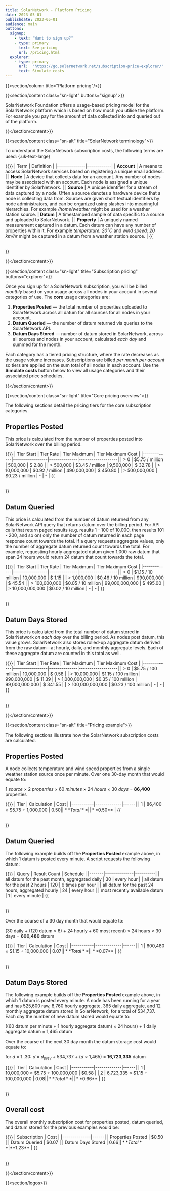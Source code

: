 ```yaml
---
title: SolarNetwork - Platform Pricing
date: 2023-05-01
publishdate: 2023-05-01
audience: main
buttons:
  signup:
    - text: "Want to sign up?"
    - type: primary
      text: See pricing
      url: /pricing.html
  explorer:
    - type: primary
      url:  "https://go.solarnetwork.net/subscription-price-explorer/"
      text: Simulate costs
---
```

{{<section/column title="Platform pricing"/>}}

{{<section/content class="sn-light" buttons="signup">}}

SolarNetwork Foundation offers a usage-based pricing model for the SolarNetwork platform which is
based on how much you utilise the platform. For example you pay for the amount of data collected into
and queried out of the platform.

{{</section/content>}}

{{<section/content class="sn-alt" title="SolarNetwork terminology">}}

To understand the SolarNetwork subscription costs, the following terms are used:
{.uk-text-large}

{{<table>}}
| Term         | Definition |
|--------------|------------|
| **Account**  | A means to access SolarNetwork services based on registering a unique email address. |
| **Node**     | A device that collects data for an account. Any number of nodes may be associated with an account. Each node is assigned a unique identifier by SolarNetwork. |
| **Source**   | A unique identifier for  a stream of data captured by a node. Often a source denotes a hardware device that a node is collecting data from. Sources are given short textual identifiers by node administrators, and can be organized using slashes into meaningful hierarchies. For example _/home/weather_ might be used for a weather station source.
| **Datum**    | A timestamped sample of data specific to a source and uploaded to SolarNetwork. |
| **Property** | A uniquely named measurement captured in a datum. Each datum can have any number of properties within it. For example _temperature: 20℃_ and _wind speed: 20 km/hr_ might be captured in a datum from a weather station source. |
{{</table>}}

{{</section/content>}}

{{<section/content class="sn-light" title="Subscription pricing" buttons="explorer">}}

Once you sign up for a SolarNetwork subscription, you will be billed _monthly_ based on your usage
across all nodes in your account in several categories of use. The **core** usage categories are:

 1. **Properties Posted** — the total number of properties uploaded to SolarNetwork across all
    datum for all sources for all nodes in your account.
 2. **Datum Queried** — the number of datum returned via queries to the SolarNetwork API.
 3. **Datum Days Stored** — number of datum stored in SolarNetwork, across all sources and nodes in
    your account, calculated _each day_ and summed for the month.

Each category has a tiered pricing structure, where the rate decreases as the usage volume
increases. Subscriptions are billed _per month per account_ so tiers are applied on the sum total of
all nodes in each account. Use the **Simulate costs** button below to view all usage categories and
their associated price schedules.

{{</section/content>}}

{{<section/content class="sn-light" title="Core pricing overview">}}

The following sections detail the pricing tiers for the core subscription categories.

## Properties Posted

This price is calculated from the number of properties posted into SolarNetwork over the billing period.

{{<table>}}
| Tier Start  | Tier Rate       | Tier Maximum | Tier Maximum Cost |
|-------------|-----------------|--------------|-------------------|
| > 0           | $5.75 / million | 500,000     | $ 2.88   |
| > 500,000     | $3.45 / million | 9,500,000   | $ 32.78  |
| > 10,000,000  | $0.92 / million | 490,000,000 | $ 450.80 |
| > 500,000,000 | $0.23 / million | -           | -        |
{{</table>}}

## Datum Queried

This price is calculated from the number of datum returned from any SolarNetwork API query that
returns datum over the billing period. For API calls that return paged results (e.g. results 1 - 100
of 10,000, then results 101 - 200, and so on) only the number of datum returned in each page
response count towards the total. If a query requests aggregate values, only the number of aggregate
datum returned count towards the total. For example, requesting hourly aggregated datum given 1,000
raw datum that span 24 hours would return 24 datum that count towards the total.

{{<table>}}
| Tier Start  | Tier Rate       | Tier Maximum | Tier Maximum Cost |
|-------------|-----------------|--------------|-------------------|
| > 0              | $1.15 / 10 million | 10,000,000     | $ 1.15   |
| > 1,000,000      | $0.46 / 10 million | 990,000,000    | $ 45.54  |
| > 100,000,000    | $0.05 / 10 million | 99,000,000,000 | $ 495.00 |
| > 10,000,000,000 | $0.02 / 10 million | -              | -        |
{{</table>}}

## Datum Days Stored

This price is calculated from the total number of datum stored in SolarNetwork _on each day_ over the
billing period. As nodes post datum, this value grows. SolarNetwork also stores rolled-up aggregate
datum derived from the raw datum—at hourly, daily, and monthly aggregate levels. Each of these
aggregate datum are counted in this total as well.

{{<table>}}
| Tier Start  | Tier Rate       | Tier Maximum | Tier Maximum Cost |
|-------------|-----------------|--------------|-------------------|
| > 0               | $5.75 / 100 million | 10,000,000     | $ 0.58   |
| > 10,000,000      | $1.15 / 100 million | 990,000,000    | $ 11.39  |
| > 1,000,000,000   | $0.35 / 100 million | 99,000,000,000 | $ 341.55 |
| > 100,000,000,000 | $0.23 / 100 million | -              | -        |
{{</table>}}

{{</section/content>}}

{{<section/content class="sn-alt" title="Pricing example">}}

The following sections illustrate how the SolarNetwork subscription costs are calculated.

## Properties Posted

A node collects temperature and wind speed properties from a single weather station
source once per minute. Over one 30-day month that would equate to:

1 _source_ × 2 _properties_ × 60 _minutes_ × 24 _hours_ × 30 _days_ = **86,400** properties

{{<table>}}
| Tier      | Calculation | Cost |
|-----------|-------------|------|
| 1         | 86,400 × $5.75 ÷ 1,000,000 | $0.50 |
| **Total** |  | **$0.50** |
{{</table>}}

## Datum Queried

The following example builds off the **Properties Posted** example above, in which 1 datum is posted
every minute. A script requests the following datum:

{{<table>}}
| Query | Result Count | Schedule |
|-------|--------------|----------|
| all datum for the past month, aggregated daily | 30 | every hour |
| all datum for the past 2 hours | 120 | 6 times per hour |
| all datum for the past 24 hours, aggregated hourly | 24 | every hour |
| most recently available datum | 1 | every minute |
{{</table>}}

Over the course of a 30 day month that would equate to:

(30 daily + (120 datum × 6) + 24 hourly + 60 most recent) × 24 hours × 30 days = **600,480** datum

{{<table>}}
| Tier      | Calculation | Cost |
|-----------|-------------|------|
| 1         | 600,480 × $1.15 ÷ 10,000,000 | $0.07 |
| **Total** |  | **$0.07** |
{{</table>}}

## Datum Days Stored

The following example builds off the **Properties Posted** example above, in which 1 datum is posted
every minute. A node has been running for a year and has 525,600 raw, 8,760 hourly aggregate, 365
daily aggregate, and 12 monthly aggregate datum stored in SolarNetwork, for a total of 534,737. Each
day the number of new datum stored would equate to:

((60 datum per minute + 1 hourly aggregate datum) × 24 hours) + 1 daily aggregate datum = 1,465 datum

Over the course of the next 30 day month the datum storage cost would equate to:

for _d_ = 1..30: _d_ = _d<sub>prev</sub>_ + 534,737 + (_d_ × 1,465) = **16,723,335** datum

{{<table>}}
| Tier      | Calculation | Cost |
|-----------|-------------|------|
| 1         | 10,000,000 × $5.75 ÷ 100,000,000 | $0.58 |
| 2         | 6,723,335 × $1.15 ÷ 100,000,000  | $0.08 |
| **Total** |  | **$0.66** |
{{</table>}}

## Overall cost

The overall monthly subscription cost for properties posted, datum queried, and datum stored for the
previous examples would be:

{{<table>}}
| Subscription | Cost |
|--------------|------|
| Properties Posted | $0.50 |
| Datum Queried     | $0.07 |
| Datum Days Stored | $0.66 |
| **Total**         | **$1.23** |
{{</table>}}

{{</section/content>}}

{{<section/logos>}}
